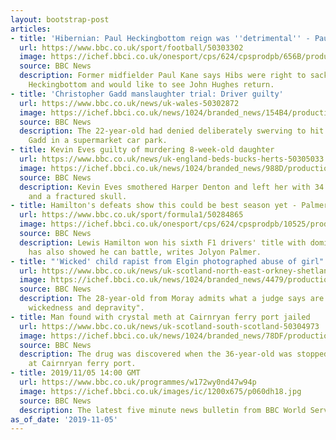 ```yaml
---
layout: bootstrap-post
articles:
- title: 'Hibernian: Paul Heckingbottom reign was ''detrimental'' - Paul Kane'
  url: https://www.bbc.co.uk/sport/football/50303302
  image: https://ichef.bbci.co.uk/onesport/cps/624/cpsprodpb/656B/production/_109536952_heck.jpg
  source: BBC News
  description: Former midfielder Paul Kane says Hibs were right to sack manager Paul
    Heckingbottom and would like to see John Hughes return.
- title: 'Christopher Gadd manslaughter trial: Driver guilty'
  url: https://www.bbc.co.uk/news/uk-wales-50302872
  image: https://ichef.bbci.co.uk/news/1024/branded_news/154B4/production/_105902278_christopher-gadd.jpg
  source: BBC News
  description: The 22-year-old had denied deliberately swerving to hit Christopher
    Gadd in a supermarket car park.
- title: Kevin Eves guilty of murdering 8-week-old daughter
  url: https://www.bbc.co.uk/news/uk-england-beds-bucks-herts-50305033
  image: https://ichef.bbci.co.uk/news/1024/branded_news/988D/production/_109535093_kevineaves.jpg
  source: BBC News
  description: Kevin Eves smothered Harper Denton and left her with 34 rib fractures
    and a fractured skull.
- title: Hamilton's defeats show this could be best season yet - Palmer
  url: https://www.bbc.co.uk/sport/formula1/50284865
  image: https://ichef.bbci.co.uk/onesport/cps/624/cpsprodpb/10525/production/_109535866_gettyimages-1185295950.jpg
  source: BBC News
  description: Lewis Hamilton won his sixth F1 drivers' title with dominance, but
    has also showed he can battle, writes Jolyon Palmer.
- title: "'Wicked' child rapist from Elgin photographed abuse of girl"
  url: https://www.bbc.co.uk/news/uk-scotland-north-east-orkney-shetland-50303400
  image: https://ichef.bbci.co.uk/news/1024/branded_news/4479/production/_109492571__89399556_high_court_edinburgh_190515.jpg
  source: BBC News
  description: The 28-year-old from Moray admits what a judge says are "acts of breathtaking
    wickedness and depravity".
- title: Man found with crystal meth at Cairnryan ferry port jailed
  url: https://www.bbc.co.uk/news/uk-scotland-south-scotland-50304973
  image: https://ichef.bbci.co.uk/news/1024/branded_news/78DF/production/_109534903_cairnryanbillymccrorie.jpg
  source: BBC News
  description: The drug was discovered when the 36-year-old was stopped and searched
    at Cairnryan ferry port.
- title: 2019/11/05 14:00 GMT
  url: https://www.bbc.co.uk/programmes/w172wy0nd47w94p
  image: https://ichef.bbci.co.uk/images/ic/1200x675/p060dh18.jpg
  source: BBC News
  description: The latest five minute news bulletin from BBC World Service.
as_of_date: '2019-11-05'
---
```


